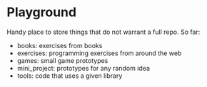 # Playground 

Handy place to store things that do not warrant a full repo. So far:

* books: exercises from books
* exercises: programming exercises from around the web
* games: small game prototypes
* mini_project: prototypes for any random idea
* tools: code that uses a given library
